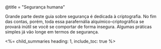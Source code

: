 @title = "Segurança humana"

Grande parte deste guia sobre segurança é dedicada à criptografia. No fim das contas, porém, toda essa parafernália alquímico-criptográfica se provará inútil se você se comportar de forma insegura. Algumas práticas simples já vão longe em termos de segurança.

<%= child_summaries heading: 1, include_toc: true %>

